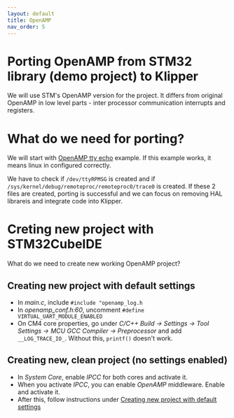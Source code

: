 ```yaml
---
layout: default
title: OpenAMP
nav_order: 5
---
```


# Porting OpenAMP from STM32 library (demo project) to Klipper

We will use STM's OpenAMP version for the project. It differs from original OpenAMP in low level parts - inter processor communication interrupts and registers.

# What do we need for porting?

We will start with [OpenAMP tty echo](https://github.com/jernejp21/STM32CubeMP1/tree/master/Projects/STM32MP157C-DK2/Applications/OpenAMP/OpenAMP_TTY_echo) example. If this example works, it means linux in configured correctly.

We have to check if `/dev/ttyRPMSG` is created and if `/sys/kernel/debug/remoteproc/remoteproc0/trace0` is created. If these 2 files are created, porting is successful and we can focus on removing HAL librareis and integrate code into Klipper.

# Creting new project with STM32CubeIDE

What do we need to create new working OpenAMP project?

## Creating new project with default settings

- In *main.c*, include `#include "openamp_log.h`
- In *openamp_conf.h:60*, uncomment `#define VIRTUAL_UART_MODULE_ENABLED`
- On CM4 core properties, go under *C/C++ Build -> Settings -> Tool Settings -> MCU GCC Compiler -> Preprocessor* and add `__LOG_TRACE_IO_`. Without this, `printf()` doesn't work.

## Creating new, clean project (no settings enabled)

- In *System Core*, enable *IPCC* for both cores and activate it.
- When you activate *IPCC*, you can enable *OpenAMP* middleware. Enable and activate it.
- After this, follow instructions under [Creating new project with default settings](#creating-new-project-with-default-settings)